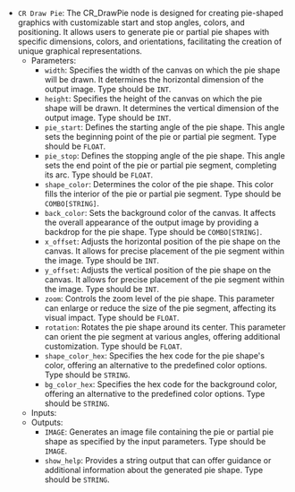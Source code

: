 - `CR Draw Pie`: The CR_DrawPie node is designed for creating pie-shaped graphics with customizable start and stop angles, colors, and positioning. It allows users to generate pie or partial pie shapes with specific dimensions, colors, and orientations, facilitating the creation of unique graphical representations.
    - Parameters:
        - `width`: Specifies the width of the canvas on which the pie shape will be drawn. It determines the horizontal dimension of the output image. Type should be `INT`.
        - `height`: Specifies the height of the canvas on which the pie shape will be drawn. It determines the vertical dimension of the output image. Type should be `INT`.
        - `pie_start`: Defines the starting angle of the pie shape. This angle sets the beginning point of the pie or partial pie segment. Type should be `FLOAT`.
        - `pie_stop`: Defines the stopping angle of the pie shape. This angle sets the end point of the pie or partial pie segment, completing its arc. Type should be `FLOAT`.
        - `shape_color`: Determines the color of the pie shape. This color fills the interior of the pie or partial pie segment. Type should be `COMBO[STRING]`.
        - `back_color`: Sets the background color of the canvas. It affects the overall appearance of the output image by providing a backdrop for the pie shape. Type should be `COMBO[STRING]`.
        - `x_offset`: Adjusts the horizontal position of the pie shape on the canvas. It allows for precise placement of the pie segment within the image. Type should be `INT`.
        - `y_offset`: Adjusts the vertical position of the pie shape on the canvas. It allows for precise placement of the pie segment within the image. Type should be `INT`.
        - `zoom`: Controls the zoom level of the pie shape. This parameter can enlarge or reduce the size of the pie segment, affecting its visual impact. Type should be `FLOAT`.
        - `rotation`: Rotates the pie shape around its center. This parameter can orient the pie segment at various angles, offering additional customization. Type should be `FLOAT`.
        - `shape_color_hex`: Specifies the hex code for the pie shape's color, offering an alternative to the predefined color options. Type should be `STRING`.
        - `bg_color_hex`: Specifies the hex code for the background color, offering an alternative to the predefined color options. Type should be `STRING`.
    - Inputs:
    - Outputs:
        - `IMAGE`: Generates an image file containing the pie or partial pie shape as specified by the input parameters. Type should be `IMAGE`.
        - `show_help`: Provides a string output that can offer guidance or additional information about the generated pie shape. Type should be `STRING`.
